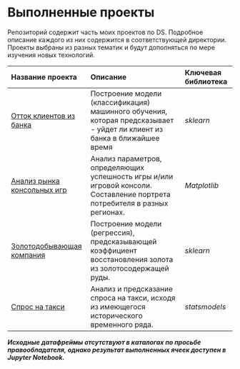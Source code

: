 # Выполненные проекты

Репозиторий содержит часть моих проектов по DS. Подробное описание каждого из них содержится в соответствующей директории.
Проекты выбраны из разных тематик и будут дополняться по мере изучения новых технологий.


| Название проекта | Описание | Ключевая библиотека | 
| :---------------------- | :---------------------- | :---------------------- |
| [Отток клиентов из банка](https://github.com/ZenQe/completed-projects/tree/master/Churn%20of%20clients%20from%20the%20bank) | Построение модели (классификация) машинного обучения, которая предсказывает - уйдет ли клиент из банка в ближайшее время | *sklearn* |
| [Анализ рынка консольных игр](https://github.com/ZenQe/completed-projects/tree/master/%D0%A1onsoles%20games) | Анализ параметров, определяющих успешность игры и/или игровой консоли. Составление портрета потребителя в разных регионах. | *Matplotlib* |
| [Золотодобывающая компания](https://github.com/ZenQe/completed-projects/tree/master/Minerals) | Построение модели (регрессия), предсказывающей коэффициент восстановления золота из золотосодержащей руды. | *sklearn* |
| [Спрос на такси](https://github.com/ZenQe/completed-projects/tree/master/Taxi) | Анализ и предсказание спроса на такси, исходя из имеющегося исторического временного ряда.| *statsmodels* |



___Исходные датафреймы отсутствуют в каталогах по просьбе правообладателя, однако результат выполненных ячеек доступен в Jupyter Notebook.___
